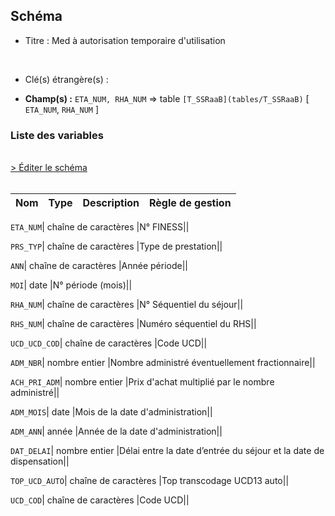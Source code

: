 ## Schéma


- Titre : Med à autorisation temporaire d'utilisation
<br />



- Clé(s) étrangère(s) : <br />

- **Champ(s) :** `ETA_NUM, RHA_NUM`
  => table `[T_SSRaaB](tables/T_SSRaaB)` [ `ETA_NUM`, `RHA_NUM` ]<br />

 
### Liste des variables
<br />
<div>
    <a href="https://gitlab.com/healthdatahub/applications-du-hdh/schema-snds/-/tree/master/schemas/T_SSRaaMEDATU/T_SSRaaMEDATU.json"
       target="_blank" rel="noopener noreferrer">> Éditer le schéma</a>
</div>
<br />

Nom | Type | Description | Règle de gestion
-|-|-|-



`ETA_NUM`| chaîne de caractères |N° FINESS||

`PRS_TYP`| chaîne de caractères |Type de prestation||

`ANN`| chaîne de caractères |Année période||

`MOI`| date |N° période (mois)||

`RHA_NUM`| chaîne de caractères |N° Séquentiel du séjour||

`RHS_NUM`| chaîne de caractères |Numéro séquentiel du RHS||

`UCD_UCD_COD`| chaîne de caractères |Code UCD||

`ADM_NBR`| nombre entier |Nombre administré éventuellement fractionnaire||

`ACH_PRI_ADM`| nombre entier |Prix d'achat multiplié par le nombre administré||

`ADM_MOIS`| date |Mois de la date d'administration||

`ADM_ANN`| année |Année de la date d'administration||

`DAT_DELAI`| nombre entier |Délai entre la date d’entrée du séjour et la date de dispensation||

`TOP_UCD_AUTO`| chaîne de caractères |Top transcodage UCD13 auto||

`UCD_COD`| chaîne de caractères |Code UCD||
